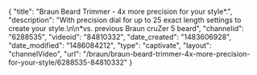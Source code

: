{
    "title": "Braun Beard Trimmer - 4x more precision for your style*.",
    "description": "With precision dial for up to 25 exact length settings to create your style.\n\n*vs. previous Braun cruZer 5 beard",
    "channelid": "6288535",
    "videoid": "84810332",
    "date_created": "1483606928",
    "date_modified": "1486084212",
    "type": "captivate",
    "layout": "channelVideo",
    "url": "\/braun\/braun-beard-trimmer-4x-more-precision-for-your-style\/6288535-84810332"
}